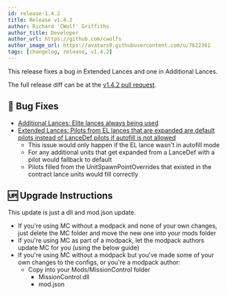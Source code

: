 ```yaml
---
id: release-1.4.2
title: Release v1.4.2
author: Richard 'CWolf' Griffiths
author_title: Developer
author_url: https://github.com/cwolfs
author_image_url: https://avatars0.githubusercontent.com/u/7622361
tags: [changelog, release, v1.4.2]
---
```


This release fixes a bug in Extended Lances and one in Additional Lances.

The full release diff can be at the [v1.4.2 pull request](https://github.com/CWolfs/MissionControl/pull/509).

## 🐛 Bug Fixes

- [Additional Lances: Elite lances always being used](https://github.com/CWolfs/MissionControl/issues/503)
- [Extended Lances: Pilots from EL lances that are expanded are default pilots instead of LanceDef pilots if autofill is not allowed](https://github.com/CWolfs/MissionControl/issues/507)
  - This issue would only happen if the EL lance wasn't in autofill mode
  - For any additional units that get expanded from a LanceDef with a pilot would fallback to default
  - Pilots filled from the UnitSpawnPointOverrides that existed in the contract lance units would fill correctly

## 🆙 Upgrade Instructions

This update is just a dll and mod.json update.

- If you're using MC without a modpack and none of your own changes, just delete the MC folder and move the new one into your mods folder
- If you're using MC as part of a modpack, let the modpack authors update MC for you (using the below guide)
- If you're using MC without a modpack but you've made some of your own changes to the configs, or you're a modpack author:
  - Copy into your Mods/MissionControl folder
    - MissionControl.dll
    - mod.json
